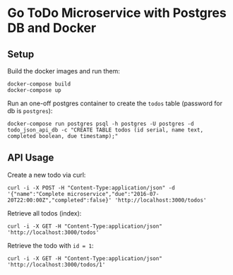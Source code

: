 # Go ToDo Microservice with Postgres DB and Docker

## Setup

Build the docker images and run them:

    docker-compose build
    docker-compose up

Run an one-off postgres container to create the `todos` table (password for db is `postgres`):

    docker-compose run postgres psql -h postgres -U postgres -d todo_json_api_db -c "CREATE TABLE todos (id serial, name text, completed boolean, due timestamp);"

## API Usage

Create a new todo via curl:

    curl -i -X POST -H "Content-Type:application/json" -d '{"name":"Complete microservice","due":"2016-07-20T22:00:00Z","completed":false}' 'http://localhost:3000/todos'

Retrieve all todos (index):

    curl -i -X GET -H "Content-Type:application/json" 'http://localhost:3000/todos'

Retrieve the todo with `id = 1`:

    curl -i -X GET -H "Content-Type:application/json" 'http://localhost:3000/todos/1'
